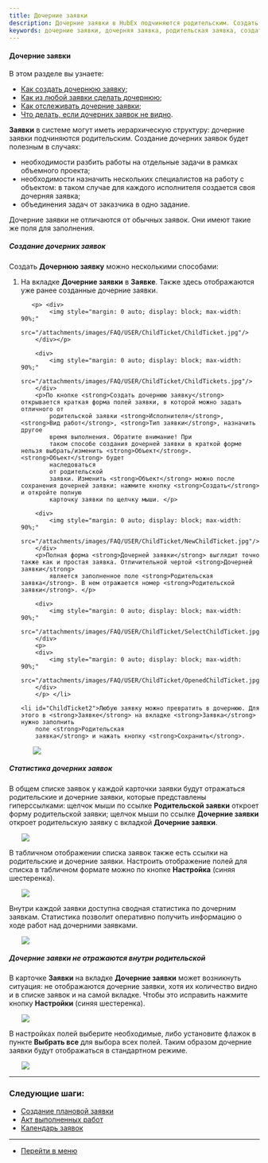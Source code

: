 ```yaml
---
title: Дочерние заявки
description: Дочерние заявки в HubEx подчиняются родительским. Создать дочернюю заявку можно в Заявке на вкладке Дочерние заявки. Уже созданную Заявку можно превратить в дочернюю, для этого на вкладке Заявка укажите Родительскую заявку.
keywords: дочерние заявки, дочерняя заявка, родительская заявка, создать дочернюю заявку, статистика дочерних заявок, hubex, хабекс, хубекс, хабикс
---
```


#### Дочерние заявки
В этом разделе вы узнаете:
<html>
<meta charset="utf-8">

<ul>
    <li><a href="#ChildTicket1">Как создать дочернюю заявку</a>;</li>
    <li><a href="#ChildTicket2">Как из любой заявки сделать дочернюю</a>;</li>
    <li><a href="#ChildTicket3">Как отслеживать дочерние заявки</a>;</li>
    <li><a href="#ChildTicket4">Что делать, если дочерних заявок не видно</a>.</li>
   
</ul>
</html>

<body>
<p><strong>Заявки</strong> в системе могут иметь иерархическую структуру: дочерние заявки подчиняются родительским.
    Создание дочерних заявок будет полезным в случаях:
</p>
<ul>
    <li>необходимости разбить работы на отдельные задачи в рамках объемного проекта;</li>
    <li>необходимости назначить нескольких специалистов на работу с объектом: в таком случае для каждого исполнителя
        создается своя дочерняя заявка;
    </li>
    <li>объединения задач от заказчика в одно задание.</li>
</ul>
<p>Дочерние заявки не отличаются от обычных заявок. Они имеют такие же поля для заполнения.</p>

<h5>Создание дочерних заявок</h5>
<p>Создать <strong>Дочернюю заявку</strong> можно несколькими способами:
<ol>
    <li id="ChildTicket1">На вкладке <strong>Дочерние заявки</strong> в <strong>Заявке</strong>.
        Также здесь отображаются уже ранее созданные дочерние заявки.

       <p> <div>
            <img style="margin: 0 auto; display: block; max-width: 90%;"
                 src="/attachments/images/FAQ/USER/ChildTicket/ChildTicket.jpg"/>
        </div></p>

        <div>
            <img style="margin: 0 auto; display: block; max-width: 90%;"
                 src="/attachments/images/FAQ/USER/ChildTicket/ChildTickets.jpg"/>
        </div>
        <p>По кнопке <strong>Создать дочернюю заявку</strong> открывается краткая форма полей заявки, в которой можно задать отличного от
            родительской заявки <strong>Исполнителя</strong>, <strong>Вид работ</strong>, <strong>Тип заявки</strong>, назначить другое
            время выполнения. Обратите внимание! При
            таком способе создания дочерней заявки в краткой форме нельзя выбрать/изменить <strong>Объект</strong>. <strong>Объект</strong> будет
            наследоваться
            от родительской
            заявки. Изменить <strong>Объект</strong> можно после сохранения дочерней заявки: нажмите кнопку <strong>Создать</strong> и откройте полную
            карточку заявки по щелчку мыши. </p>

        <div>
            <img style="margin: 0 auto; display: block; max-width: 90%;"
                 src="/attachments/images/FAQ/USER/ChildTicket/NewChildTicket.jpg"/>
        </div>
        <p>Полная форма <strong>Дочерней заявки</strong> выглядит точно также как и простая заявка. Отличительной чертой <strong>Дочерней заявки</strong>
            является заполненное поле <strong>Родительская заявка</strong>. В нем отражается номер <strong>Родительской заявки</strong>. </p>

        <div>
            <img style="margin: 0 auto; display: block; max-width: 90%;"
                 src="/attachments/images/FAQ/USER/ChildTicket/SelectChildTicket.jpg"/>
        </div>
        <p>
        <div>
            <img style="margin: 0 auto; display: block; max-width: 90%;"
                 src="/attachments/images/FAQ/USER/ChildTicket/OpenedChildTicket.jpg"/>
        </div>
        </p> </li>

    <li id="ChildTicket2">Любую заявку можно превратить в дочернюю. Для этого в <strong>Заявке</strong> на вкладке <strong>Заявка</strong> нужно заполнить
        поле <strong>Родительская
        заявка</strong> и нажать кнопку <strong>Сохранить</strong>.
<p>
        <div>
            <img style="margin: 0 auto; display: block; max-width: 90%;"
                 src="/attachments/images/FAQ/USER/ChildTicket/ParentTicket.jpg"/>
        </div> </p>
    </li>
</ol> </p>

<h5 id="ChildTicket3">Статистика дочерних заявок</h5>
<p>В общем списке заявок у каждой карточки заявки будут отражаться родительские и дочерние заявки, которые представлены
    гиперссылками: щелчок мыши по ссылке <strong>Родительской заявки</strong> откроет форму родительской заявки; щелчок мыши по ссылке
    <strong>Дочерние заявки</strong> откроет родительскую заявку с вкладкой <strong>Дочерние заявки</strong>.</p>
<div>
    <img style="margin: 0 auto; display: block; max-width: 90%;"
         src="/attachments/images/FAQ/USER/ChildTicket/ChildParentTickets.jpg"/>
</div>

<p>В табличном отображении списка заявок также есть ссылки на родительские и дочерние заявки. Настроить отображение
    полей для списка в табличном формате можно по кнопке <strong>Настройка</strong> (синяя шестеренка).</p>
<div>
    <img style="margin: 0 auto; display: block; max-width: 90%;"
         src="/attachments/images/FAQ/USER/ChildTicket/TableTickets.jpg"/>
</div>
<p>Внутри каждой заявки доступна сводная статистика по дочерним заявкам. Статистика позволит оперативно получить
    информацию о ходе работ над дочерними заявками.</p>
<div>
    <img style="margin: 0 auto; display: block; max-width: 90%;"
         src="/attachments/images/FAQ/USER/ChildTicket/Statistics.jpg"/> 
</div>

<h5 id="ChildTicket4">Дочерние заявки не отражаются внутри родительской</h5>
<p>В карточке <strong>Заявки</strong> на вкладке <strong>Дочерние заявки</strong> может возникнуть ситуация: не отображаются дочерние заявки, хотя их
    количество видно и в списке заявок и на самой вкладке. Чтобы это исправить нажмите кнопку <strong>Настройки</strong> (синяя
    шестеренка).</p>
<div>
    <img style="margin: 0 auto; display: block; max-width: 90%;"
         src="/attachments/images/FAQ/USER/ChildTicket/Settings.jpg"/>
</div>
<p>В настройках полей выберите необходимые, либо установите флажок в пункте <strong>Выбрать все</strong> для выбора всех полей. Таким
    образом дочерние заявки будут отображаться в стандартном режиме.</p>
<div>
    <img style="margin: 0 auto; display: block; max-width: 90%;"
         src="/attachments/images/FAQ/USER/ChildTicket/Settings2.jpg"/>
</div>
</body>



___
### Следующие шаги:
- [Создание плановой заявки](./PlannedTickets.md)
- [Акт выполненных работ](./ActOFAcceptance.md)
- [Календарь заявок](./Calendar.md)

____
- [Перейти в меню](http://wiki.hubex.ru)
